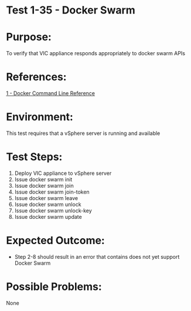 Test 1-35 - Docker Swarm
=======

# Purpose:
To verify that VIC appliance responds appropriately to docker swarm APIs

# References:
[1 - Docker Command Line Reference](https://docs.docker.com/engine/reference/commandline/node/)

# Environment:
This test requires that a vSphere server is running and available

# Test Steps:
1. Deploy VIC appliance to vSphere server
2. Issue docker swarm init
3. Issue docker swarm join
4. Issue docker swarm join-token
5. Issue docker swarm leave
6. Issue docker swarm unlock
7. Issue docker swarm unlock-key
8. Issue docker swarm update

# Expected Outcome:
* Step 2-8 should result in an error that contains does not yet support Docker Swarm

# Possible Problems:
None